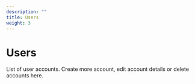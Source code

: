 ```yaml
---
description: ""
title: Users
weight: 3
---
```


# Users

List of user accounts. Create more account, edit account details or delete accounts here.